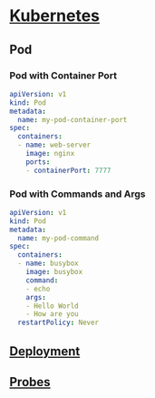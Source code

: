 
# [Kubernetes](../index)

## Pod

### Pod with Container Port

```yaml
apiVersion: v1
kind: Pod
metadata:
  name: my-pod-container-port
spec:
  containers:
  - name: web-server
    image: nginx
    ports:
    - containerPort: 7777
 ```

### Pod with Commands and Args

```yaml
apiVersion: v1
kind: Pod
metadata:
  name: my-pod-command
spec:
  containers:
  - name: busybox
    image: busybox
    command:
    - echo
    args:
    - Hello World
    - How are you
  restartPolicy: Never
 ```

## [Deployment](./Deployment)

## [Probes](./Probes)
